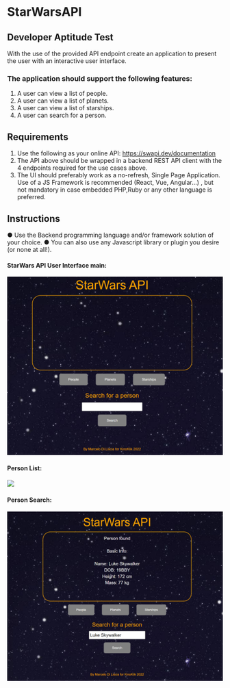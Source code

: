 # StarWarsAPI

## Developer Aptitude Test
With the use of the provided API endpoint create an application to present the user
with an interactive user interface.

### The application should support the following features:

1. A user can view a list of people.
2. A user can view a list of planets.
3. A user can view a list of starships.
4. A user can search for a person.
 
## Requirements

1. Use the following as your online API: https://swapi.dev/documentation
2. The API above should be wrapped in a backend REST API client with the 4
endpoints required for the use cases above.
3. The UI should preferably work as a no-refresh, Single Page Application. Use
of a JS Framework is recommended (React, Vue, Angular...) , but not
mandatory in case embedded PHP,Ruby or any other language is preferred.

## Instructions

● Use the Backend programming language and/or framework solution of your
choice.
● You can also use any Javascript library or plugin you desire (or none at all!).


#### StarWars API User Interface main:
![](starwarsapi_i.png)

#### Person List:
![](starwarsapi-.png)

#### Person Search:
![](starwarsapi.png)
